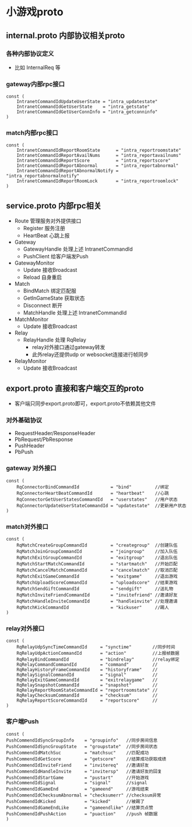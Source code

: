# 小游戏proto
## internal.proto 内部协议相关proto
### 各种内部协议定义
- 比如 InternalReq 等
### gateway内部rpc接口
    const (
        IntranetCommandIdUpdateUserState = "intra_updatestate"
        IntranetCommandIdGetUserState    = "intra_getstate"
        IntranetCommandIdGetUserConnInfo = "intra_getconninfo"
    )
### match内部rpc接口
    const (
        IntranetCommandIdReportRoomState      = "intra_reportroomstate"
        IntranetCommandIdReportAvailNums      = "intra_reportavailnums"
        IntranetCommandIdReportScore          = "intra_reportscore"
        IntranetCommandIdReportAbnormal       = "intra_reportabnormal"
        IntranetCommandIdReportAbnormalNotify = "intra_reportabnormalnotify"
        IntranetCommandIdReportRoomLock       = "intra_reportroomlock"
    )
## service.proto 内部rpc相关
- Route 管理服务对外提供接口
  - Register 服务注册
  - HeartBeat 心跳上报
- Gateway
  - GatewayHandle 处理上述 IntranetCommandId
  - PushClient 给客户端发Push
- GatewayMonitor
  - Update 接收Broadcast
  - Reload 自身重启
- Match
  - BindMatch 绑定匹配服
  - GetInGameState 获取状态
  - Disconnect 断开
  - MatchHandle 处理上述 IntranetCommandId
- MatchMonitor
  - Update 接收Broadcast
- Relay
  - RelayHandle 处理 RqRelay
    - relay对外接口通过gateway转发
    - 此外relay还提供udp or websocket连接进行帧同步
- RelayMonitor 
  - Update 接收Broadcast
## export.proto 直接和客户端交互的proto
- 客户端只同步export.proto即可，export.proto不依赖其他文件
### 对外基础协议
- RequestHeader/ResponseHeader
- PbRequest/PbResponse 
- PushHeader
- PbPush
### gateway 对外接口
    const (
        RqConnectorBindCommandId            = "bind"         //绑定
        RqConnectorHeartBeatCommandId       = "heartbeat"    //心跳
        RqConnectorGetUserStatesCommandId   = "userstates"   //用户状态
        RqConnectorUpdateUserStateCommandId = "updatestate"  //更新用户状态
    )
### match对外接口
    const (
        RqMatchCreateGroupCommandId         = "creategroup"  //创建队伍
        RqMatchJoinGroupCommandId           = "joingroup"    //加入队伍
        RqMatchExitGroupCommandId           = "exitgroup"    //退出队伍
        RqMatchStartMatchCommandId          = "startmatch"   //开始匹配
        RqMatchCancelMatchCommandId         = "cancelmatch"  //取消匹配
        RqMatchExitGameCommandId            = "exitgame"     //退出游戏
        RqMatchUploadScoreCommandId         = "uploadscore"  //结束游戏
        RqMatchSendGiftCommandId            = "sendgift"     //送礼物
        RqMatchInviteFriendCommandId        = "invitefriend" //邀请好友
        RqMatchHandleInviteCommandId        = "handleinvite" //处理邀请
        RqMatchKickCommandId                = "kickuser"     //踢人
    )
### relay对外接口
    const (
        RqRelayUdpSyncTimeCommandId     = "synctime"        //同步时间
        RqRelayUdpActionCommandId       = "action"          //上报帧数据
        RqRelayBindCommandId            = "bindrelay"       //relay绑定
        RqRelayCommandCommandId         = "command"         //
        RqRelayHistoryFrameCommandId    = "historyframe"    //
        RqRelaySignalCommandId          = "signal"          //
        RqRelayExitGameCommandId        = "exitrelaygame"   //
        RqRelaySnapshotCommandId        = "snapshot"        //
        RqRelayReportRoomStateCommandId = "reportroomstate" //
        RqRelayChecksumCommandId        = "checksum"        //
        RqRelayReportScoreCommandId     = "reportscore"     //
    )
### 客户端Push
    const (
    PushCommendIdSyncGroupInfo    = "groupinfo"   //同步房间信息
    PushCommendIdSyncGroupState   = "groupstate"  //同步房间状态
    PushCommendIdMatchSuc         = "matchsuc"    //匹配成功
    PushCommendIdGetScore         = "getscore"    //结算成功获取成绩
    PushCommendIdInviteFriend     = "invitereq"   //邀请好友
    PushCommendIdHandleInvite     = "invitersp"   //邀请好友的回复
    PushCommendIdStartGame        = "pustart"     //开始游戏
    PushCommendIdSignal           = "signal"      //signal
    PushCommendIdGameEnd          = "gameend"     //游戏结束
    PushCommendIdChecksumAbnormal = "checksumerr" //checksum异常
    PushCommendIdKicked           = "kicked"      //被踢了
    PushCommendIdGameEndLike      = "gameendlike" //结算页点赞
    PushCommendIdPushAction       = "puaction"    //push 帧数据
    )

